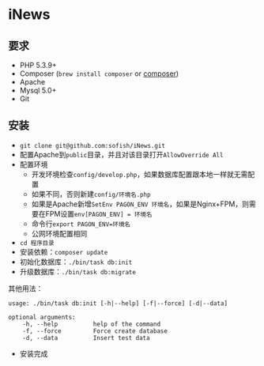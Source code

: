 iNews
=====

要求
-----

- PHP 5.3.9+
- Composer (`brew install composer` or [composer](http://getcomposer.org))
- Apache
- Mysql 5.0+
- Git

安装
-----

- `git clone git@github.com:sofish/iNews.git`
- 配置Apache到`public`目录，并且对该目录打开`AllowOverride All`
- 配置环境
  - 开发环境检查`config/develop.php`，如果数据库配置跟本地一样就无需配置
  - 如果不同，否则新建`config/环境名.php`
  - 如果是Apache新增`SetEnv PAGON_ENV 环境名`，如果是Nginx+FPM，则需要在FPM设置`env[PAGON_ENV] = 环境名`
  - 命令行`export PAGON_ENV=环境名`
  - 公网环境配置相同
- `cd 程序目录`
- 安装依赖：`composer update`
- 初始化数据库：`./bin/task db:init`
- 升级数据库：`./bin/task db:migrate`


其他用法：

```
usage: ./bin/task db:init [-h|--help] [-f|--force] [-d|--data]

optional arguments:
    -h, --help          help of the command
    -f, --force         Force create database
    -d, --data          Insert test data
```

- 安装完成
